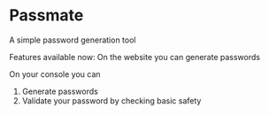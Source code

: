 # Passmate
A simple password generation tool

Features available now:
On the website you can generate passwords

On your console you can 
1. Generate passwords
2. Validate your password by checking basic safety 
